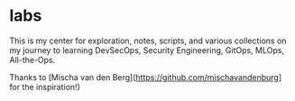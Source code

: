 # labs
This is my center for exploration, notes, scripts, and various collections on my journey to learning DevSecOps, Security Engineering, GitOps, MLOps, All-the-Ops. 

Thanks to [Mischa van den Berg](https://github.com/mischavandenburg] for the inspiration!)
